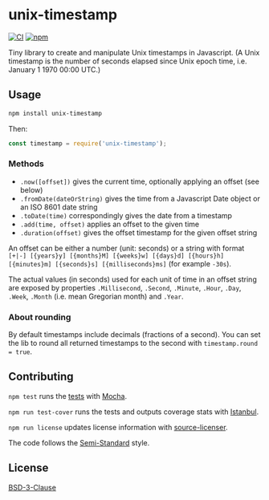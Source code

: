# unix-timestamp

[![CI](https://github.com/attentif/unix-timestamp-js/workflows/CI/badge.svg)](https://github.com/attentif/unix-timestamp-js/actions/workflows/ci.yml) [![npm](https://img.shields.io/npm/v/unix-timestamp)](https://www.npmjs.com/package/unix-timestamp)

Tiny library to create and manipulate Unix timestamps in Javascript. (A Unix timestamp is the number of seconds elapsed since Unix epoch time, i.e. January 1 1970 00:00 UTC.)


## Usage

```sh
npm install unix-timestamp
```

Then:
```javascript
const timestamp = require('unix-timestamp');
```

### Methods

- `.now([offset])` gives the current time, optionally applying an offset (see below)
- `.fromDate(dateOrString)` gives the time from a Javascript Date object or an ISO 8601 date string
- `.toDate(time)` correspondingly gives the date from a timestamp
- `.add(time, offset)` applies an offset to the given time
- `.duration(offset)` gives the offset timestamp for the given offset string

An offset can be either a number (unit: seconds) or a string with format `[+|-] [{years}y] [{months}M] [{weeks}w] [{days}d] [{hours}h] [{minutes}m] [{seconds}s] [{milliseconds}ms]` (for example `-30s`).

The actual values (in seconds) used for each unit of time in an offset string are exposed by properties `.Millisecond`, `.Second`, `.Minute`, `.Hour`, `.Day`, `.Week`, `.Month` (i.e. mean Gregorian month) and `.Year`.

### About rounding

By default timestamps include decimals (fractions of a second). You can set the lib to round all returned timestamps to the second with `timestamp.round = true`.


## Contributing

`npm test` runs the [tests](./test) with [Mocha](https://mochajs.org/).

`npm run test-cover` runs the tests and outputs coverage stats with [Istanbul](https://istanbul.js.org/).

`npm run license` updates license information with [source-licenser](https://github.com/pryv/source-licenser).

The code follows the [Semi-Standard](https://github.com/standard/semistandard) style.


## License

[BSD-3-Clause](https://github.com/attentif/unix-timestamp-js/blob/master/LICENSE)
